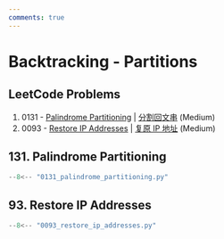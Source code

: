 ```yaml
---
comments: true
---
```


# Backtracking - Partitions

## LeetCode Problems

1. 0131 - [Palindrome Partitioning](https://leetcode.com/problems/palindrome-partitioning/) | [分割回文串](https://leetcode.cn/problems/palindrome-partitioning/) (Medium)
2. 0093 - [Restore IP Addresses](https://leetcode.com/problems/restore-ip-addresses/) | [复原 IP 地址](https://leetcode.cn/problems/restore-ip-addresses/) (Medium)

## 131. Palindrome Partitioning

```python
--8<-- "0131_palindrome_partitioning.py"
```

## 93. Restore IP Addresses

```python
--8<-- "0093_restore_ip_addresses.py"
```
